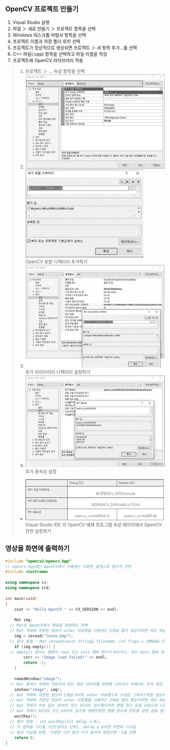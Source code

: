 ## OpenCV 프로젝트 만들기
1. Visual Studio 실행 
2. 파일 ＞ 새로 만들기 ＞ 프로젝트 항목을 선택
3. Windows 데스크톱 마법사 항목을 선택
4. 프로젝트 이름과 저장 폴더 위치 선택
5. 프로젝트가 정상적으로 생성되면 프로젝트 ＞ 새 항목 추가…를 선택
6. C++ 파일(.cpp) 항목을 선택하고 파일 이름을 작성 
7. 프로젝트에 OpenCV 라이브러리 적용
> 1. 프로젝트 ＞ ... 속성 항목을 선택
> 2. <img src="./img/OCV004.PNG" /> <br/> <img src="./img/OCV005.PNG" /> <br/> OpenCV 포함 디렉터리 추가하기
> 3. <img src="./img/OCV006.PNG" /> <br/> 추가 라이브러리 디렉터리 설정하기
> 4. <img src="./img/OCV007.PNG" /> <br/> 추가 종속성 설정
> * <img src="./img/OCV008.PNG" /> <br/> Visual Studio IDE 의 OpenCV 예제 프로그램 속성 페이지에서 OpenCV 관련 설정하기

## 영상을 화면에 출력하기
```cpp
#include "opencv2/opencv.hpp"
// opencv.hpp에는 OpenCV에서 사용하는 다양한 클래스와 함수가 선언
#include <iostream>
 
using namespace cv;
using namespace std;

int main(void)
{
	cout << "Hello OpenCV " << CV_VERSION << endl;

	Mat img;
  // Mat은 OpenCV에서 행렬을 표현하는 객체
  // Mat 객체에 저장된 영상이 uchar 자료형을 사용하는 3채널 컬러 영상이라면 색상 채널이 파란색(Blue), 녹색(Green), 빨간색(Red) 순서로 되어 있다고 간주하여 색상을 표현
	img = imread("lenna.bmp");
  // 함수 원형 : Mat imread(const String& filename, int flags = IMREAD_COLOR);
	if (img.empty()) {
  // empty() 함수는 행렬의 rows 또는 cols 멤버 변수가 0이거나, 또는 data 멤버 변수가 NULL이면 true를 반환
		cerr << "Image load failed!" << endl;
		return -1;
	}

	namedWindow("image");
  // Mat 클래스 객체에 저장되어 있는 영상 데이터를 화면에 나타내기 위해서는 먼저 영상 출력을 위한 빈 창을 생성
	imshow("image", img);
  // mat 객체에 저장된 영상이 1채널 8비트 uchar 자료형으로 구성된 그레이스케일 영상이라면 픽셀 값을 그대로 표현
  // mat 객체에 저장된 영상이 uchar 자료형을 사용하는 3채널 컬러 영상이라면 색상 채널이 파란색(Blue), 녹색(Green), 빨간색(Red) 순서로 되어 있다고 간주하여 색상을 표현
  // mat 객체가 부호 없는 16비트 또는 32비트 정수형이라면 행렬 원소 값을 256으로 나눈 값을 영상의 밝기 값으로 사용
  // mat 객체가 32비트 또는 64비트 실수형 행렬이라면 행렬 원소에 255를 곱한 값을 밝기 값으로 사용
	waitKey();
  // 함수 원형 : int waitKey(int delay = 0);
  // 키 입력을 기다릴 시간(밀리초 단위). delay ≤ 0이면 무한히 기다림
  // 눌린 키값을 반환, 지정한 시간 동안 키가 눌리지 않았으면 -1을 반환
	return 0;
}
```
